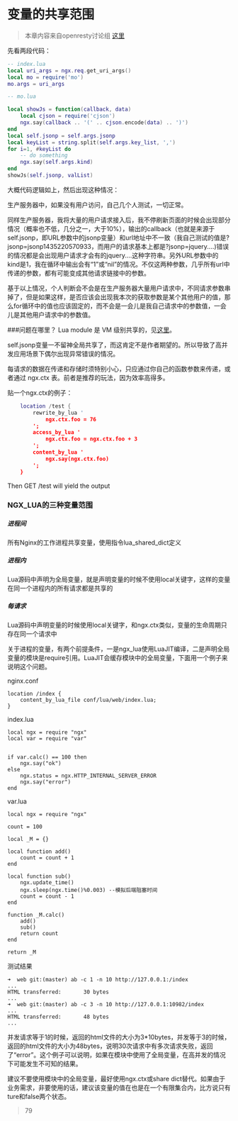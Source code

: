 # 变量的共享范围

> 本章内容来自openresty讨论组 [这里](https://groups.google.com/forum/#!topic/openresty/3ylMdtvUJqg)

先看两段代码：
```lua
-- index.lua
local uri_args = ngx.req.get_uri_args()
local mo = require('mo') 
mo.args = uri_args
```

```lua
-- mo.lua

local showJs = function(callback, data)
    local cjson = require('cjson')
    ngx.say(callback .. '(' .. cjson.encode(data) .. ')')
end
local self.jsonp = self.args.jsonp
local keyList = string.split(self.args.key_list, ',')
for i=1, #keyList do
    -- do something
    ngx.say(self.args.kind) 
end
showJs(self.jsonp, valList)
```

大概代码逻辑如上，然后出现这种情况：

生产服务器中，如果没有用户访问，自己几个人测试，一切正常。

同样生产服务器，我将大量的用户请求接入后，我不停刷新页面的时候会出现部分情况（概率也不低，几分之一，大于10%），输出的callback（也就是来源于self.jsonp，即URL参数中的jsonp变量）和url地址中不一致（我自己测试的值是?jsonp=jsonp1435220570933，而用户的请求基本上都是?jsonp=jquery....)错误的情况都是会出现用户请求才会有的jquery....这种字符串。另外URL参数中的kind是1，我在循环中输出会有“1”或“nil”的情况。不仅这两种参数，几乎所有url中传递的参数，都有可能变成其他请求链接中的参数。

基于以上情况，个人判断会不会是在生产服务器大量用户请求中，不同请求参数串掉了，但是如果这样，是否应该会出现我本次的获取参数是某个其他用户的值，那么for循环中的值也应该固定的，而不会是一会儿是我自己请求中的参数值，一会儿是其他用户请求中的参数值。

###问题在哪里？
Lua module 是 VM 级别共享的，见[这里](https://github.com/openresty/lua-nginx-module#data-sharing-within-an-nginx-worker)。

self.jsonp变量一不留神全局共享了，而这肯定不是作者期望的。所以导致了高并发应用场景下偶尔出现异常错误的情况。

每请求的数据在传递和存储时须特别小心，只应通过你自己的函数参数来传递，或者通过 ngx.ctx 表。前者是推荐的玩法，因为效率高得多。 

贴一个ngx.ctx的例子：
```lua
    location /test {
        rewrite_by_lua '
            ngx.ctx.foo = 76
        ';
        access_by_lua '
            ngx.ctx.foo = ngx.ctx.foo + 3
        ';
        content_by_lua '
            ngx.say(ngx.ctx.foo)
        ';
    }
```

Then GET /test will yield the output


### NGX_LUA的三种变量范围
##### 进程间
所有Nginx的工作进程共享变量，使用指令lua_shared_dict定义
##### 进程内
Lua源码中声明为全局变量，就是声明变量的时候不使用local关键字，这样的变量在同一个进程内的所有请求都是共享的
##### 每请求
Lua源码中声明变量的时候使用local关键字，和ngx.ctx类似，变量的生命周期只存在同一个请求中

关于进程的变量，有两个前提条件，一是ngx_lua使用LuaJIT编译，二是声明全局变量的模块是require引用。LuaJIT会缓存模块中的全局变量，下面用一个例子来说明这个问题。

nginx.conf
```
location /index {
    content_by_lua_file conf/lua/web/index.lua;
}
```

index.lua
```
local ngx = require "ngx"
local var = require "var"


if var.calc() == 100 then
    ngx.say("ok")
else
    ngx.status = ngx.HTTP_INTERNAL_SERVER_ERROR
    ngx.say("error")
end
```

var.lua
```
local ngx = require "ngx"

count = 100

local _M = {}

local function add()
    count = count + 1
end

local function sub()
    ngx.update_time()
    ngx.sleep(ngx.time()%0.003) --模拟后端阻塞时间
    count = count - 1
end

function _M.calc()
    add()
    sub()
    return count
end

return _M
```

测试结果
```
➜  web git:(master) ab -c 1 -n 10 http://127.0.0.1:/index
...
HTML transferred:       30 bytes
...
➜  web git:(master) ab -c 3 -n 10 http://127.0.0.1:10982/index
...
HTML transferred:       48 bytes
...
```

并发请求等于1的时候，返回的html文件的大小为3*10bytes，并发等于3的时候，返回的html文件的大小为48bytes，说明30次请求中有多次请求失败，返回了“error”。这个例子可以说明，如果在模块中使用了全局变量，在高并发的情况下可能发生不可知的结果。

建议不要使用模块中的全局变量，最好使用ngx.ctx或share dict替代。如果由于业务需求，非要使用的话，建议该变量的值在也是在一个有限集合内，比方说只有ture和false两个状态。
> 79

